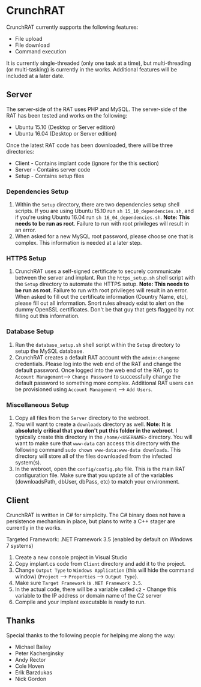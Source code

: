 # CrunchRAT
CrunchRAT currently supports the following features:
* File upload
* File download
* Command execution

It is currently single-threaded (only one task at a time), but multi-threading (or multi-tasking) is currently in the works. Additional features will be included at a later date.

## Server
The server-side of the RAT uses PHP and MySQL. The server-side of the RAT has been tested and works on the following:
* Ubuntu 15.10 (Desktop or Server edition)
* Ubuntu 16.04 (Desktop or Server edition)

Once the latest RAT code has been downloaded, there will be three directories:
* Client - Contains implant code (ignore for the this section)
* Server - Contains server code
* Setup - Contains setup files

### Dependencies Setup
1. Within the `Setup` directory, there are two dependencies setup shell scripts. If you are using Ubuntu 15.10 run `sh 15_10_dependencies.sh`, and if you're using Ubuntu 16.04 run `sh 16_04_dependencies.sh`. **Note: This needs to be run as root**. Failure to run with root privileges will result in an error.
2. When asked for a new MySQL root password, please choose one that is complex. This information is needed at a later step.

### HTTPS Setup
1. CrunchRAT uses a self-signed certificate to securely communicate between the server and implant. Run the `https_setup.sh` shell script with the `Setup` directory to automate the HTTPS setup. **Note: This needs to be run as root**. Failure to run with root privileges will result in an error. When asked to fill out the certificate information (Country Name, etc), please fill out all information. Snort rules already exist to alert on the dummy OpenSSL certificates. Don't be that guy that gets flagged by not filling out this information.

### Database Setup
1. Run the `database_setup.sh` shell script within the `Setup` directory to setup the MySQL database.
2. CrunchRAT creates a default RAT account with the `admin:changeme` credentials. Please log into the web end of the RAT and change the default password. Once logged into the web end of the RAT, go to `Account Management`--> `Change Password` to successfully change the default password to something more complex. Additional RAT users can be provisioned using `Account Management` --> `Add Users`.

### Miscellaneous Setup
1. Copy all files from the `Server` directory to the webroot.
2. You will want to create a `downloads` directory as well. **Note: It is absolutely critical that you don't put this folder in the webroot**. I typically create this directory in the `/home/<USERNAME>` directory. You will want to make sure that `www-data` can access this directory with the following command `sudo chown www-data:www-data downloads`. This directory will store all of the files downloaded from the infected system(s).
3. In the webroot, open the `config/config.php` file. This is the main RAT configuration file. Make sure that you update all of the variables (downloadsPath, dbUser, dbPass, etc) to match your environment.

## Client
CrunchRAT is written in C# for simplicity. The C# binary does not have a persistence mechanism in place, but plans to write a C++ stager are currently in the works.

Targeted Framework: .NET Framework 3.5 (enabled by default on Windows 7 systems)

1. Create a new console project in Visual Studio
2. Copy implant.cs code from `Client` directory and add it to the project.
3. Change `Output Type` to `Windows Application` (this will hide the command window) (`Project` --> `Properties` --> `Output Type`).
4. Make sure `Target Framework` is `.NET Framework 3.5`.
5. In the actual code, there will be a variable called `c2` - Change this variable to the IP address or domain name of the C2 server
6. Compile and your implant executable is ready to run.

## Thanks
Special thanks to the following people for helping me along the way:
* Michael Bailey
* Peter Kacherginsky
* Andy Rector
* Cole Hoven
* Erik Barzdukas
* Nick Gordon
